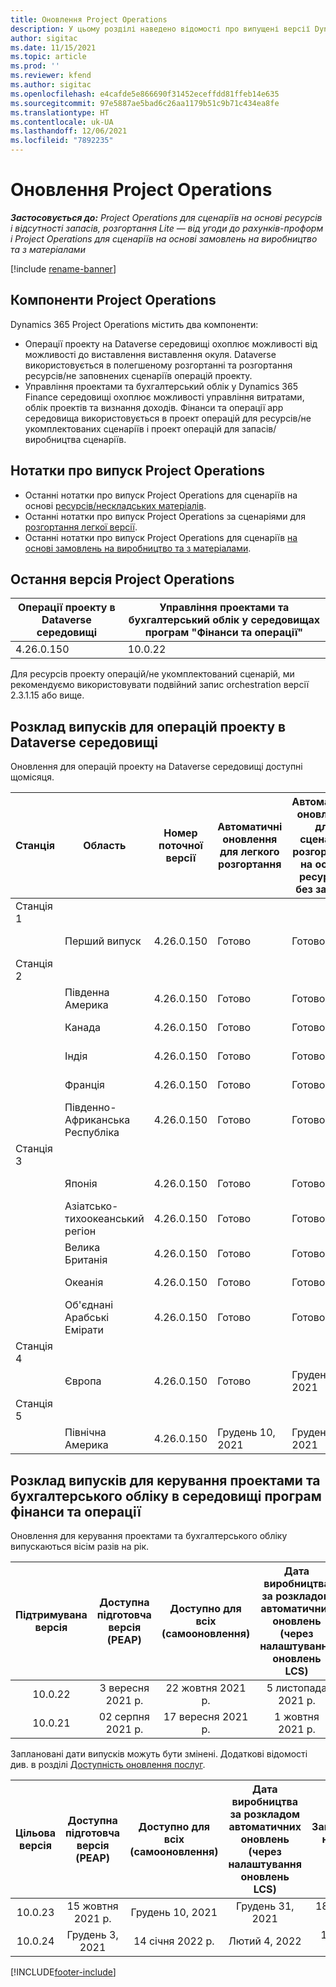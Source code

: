 ```yaml
---
title: Оновлення Project Operations
description: У цьому розділі наведено відомості про випущені версії Dynamics 365 Project Operations.
author: sigitac
ms.date: 11/15/2021
ms.topic: article
ms.prod: ''
ms.reviewer: kfend
ms.author: sigitac
ms.openlocfilehash: e4cafde5e866690f31452eceffdd81ffeb14e635
ms.sourcegitcommit: 97e5887ae5bad6c26aa1179b51c9b71c434ea8fe
ms.translationtype: HT
ms.contentlocale: uk-UA
ms.lasthandoff: 12/06/2021
ms.locfileid: "7892235"
---
```

# <a name="project-operations-updates"></a>Оновлення Project Operations

_**Застосовується до:** Project Operations для сценаріїв на основі ресурсів і відсутності запасів, розгортання Lite — від угоди до рахунків-проформ і Project Operations для сценаріїв на основі замовлень на виробництво та з матеріалами_

[!include [rename-banner](~/includes/cc-data-platform-banner.md)]

## <a name="project-operations-components"></a>Компоненти Project Operations

Dynamics 365 Project Operations містить два компоненти:

- Операції проекту на Dataverse середовищі охоплює можливості від можливості до виставлення виставлення окуля. Dataverse використовується в полегшеному розгортанні та розгортання ресурсів/не заповнених сценаріїв операцій проекту.
- Управління проектами та бухгалтерський облік у Dynamics 365 Finance середовищі охоплює можливості управління витратами, облік проектів та визнання доходів. Фінанси та операції app середовища використовується в проект операцій для ресурсів/не укомплектованих сценаріїв і проект операцій для запасів/виробництва сценаріїв.

## <a name="project-operations-release-notes"></a>Нотатки про випуск Project Operations
- Останні нотатки про випуск Project Operations для сценаріїв на основі [ресурсів/нескладських матеріалів](whats-new-nov-2021-resource-based.md).
- Останні нотатки про випуск Project Operations за сценаріями для [розгортання легкої версії](../pro/whats-new/whats-new-nov-2021-lite.md).
- Останні нотатки про випуск Project Operations для сценаріїв [на основі замовлень на виробництво та з матеріалами](../prod-pma/whats-new/whats-new-oct-2021-stocked.md).

## <a name="project-operations-latest-version"></a>Остання версія Project Operations

| Операції проекту в Dataverse середовищі | Управління проектами та бухгалтерський облік у середовищах програм "Фінанси та операції" | 
| --- | --- |
| 4.26.0.150 | 10.0.22 |

Для ресурсів проекту операцій/не укомплектований сценарій, ми рекомендуємо використовувати подвійний запис orchestration версії 2.3.1.15 або вище.

## <a name="release-schedule-for-project-operations-on-dataverse-environment"></a>Розклад випусків для операцій проекту в Dataverse середовищі

Оновлення для операцій проекту на Dataverse середовищі доступні щомісяця. 

| Станція | Область | Номер поточної версії | Автоматичні оновлення для легкого розгортання | Автоматичні оновлення для сценаріїв розгортання на основі ресурсів і без запасів | Номер наступної версії | Наступна версія є загальнодоступною |
|-----------|-----------------------|-----------------|--------------------|---------------------|---------------------|---------------------|
| Станція 1 |   &nbsp;              |    &nbsp;       | &nbsp;             |      &nbsp;         |      &nbsp;         |      &nbsp;         |
|   &nbsp;  | Перший випуск         |  4.26.0.150     | Готово           | Готово            | Має бути визначено                 | Грудень 06, 2021   |
| Станція 2 |   &nbsp;              |    &nbsp;       | &nbsp;             |      &nbsp;         |      &nbsp;         |      &nbsp;         |
|   &nbsp;  | Південна Америка         |  4.26.0.150     | Готово           | Готово            | Має бути визначено                 | Грудень 06, 2021   |
|   &nbsp;  | Канада                |  4.26.0.150     | Готово           | Готово            | Має бути визначено                 | Грудень 06, 2021   |
|   &nbsp;  | Індія                 |  4.26.0.150     | Готово           | Готово            | Має бути визначено                 | Грудень 06, 2021   |
|   &nbsp;  | Франція                |  4.26.0.150     | Готово           | Готово            | Має бути визначено                 | Грудень 06, 2021   |
|   &nbsp;  | Південно-Африканська Республіка          |  4.26.0.150     | Готово           | Готово            | Має бути визначено                 | Грудень 06, 2021   |
| Станція 3 |      &nbsp;           |     &nbsp;      |     &nbsp;         |      &nbsp;         |      &nbsp;         |      &nbsp;         |
|   &nbsp;  | Японія                 |  4.26.0.150     | Готово           | Готово            | Має бути визначено                 | Грудень 10, 2021   |
|   &nbsp;  | Азіатсько-тихоокеанський регіон          |  4.26.0.150     | Готово           | Готово            | Має бути визначено                 | Грудень 10, 2021   |
|   &nbsp;  | Велика Британія         |  4.26.0.150     | Готово           | Готово            | Має бути визначено                 | Грудень 10, 2021   |
|   &nbsp;  | Океанія               |  4.26.0.150     | Готово           | Готово            | Має бути визначено                 | Грудень 10, 2021   |
|   &nbsp;  | Об'єднані Арабські Емірати  |  4.26.0.150     | Готово           | Готово            | Має бути визначено                 | Грудень 10, 2021   |
| Станція 4 |     &nbsp;            |     &nbsp;      |     &nbsp;         |      &nbsp;         |      &nbsp;         |      &nbsp;         |
|   &nbsp;  | Європа                |  4.26.0.150     | Готово           | Грудень 10, 2021   | Має бути визначено                 | Грудень 17, 2021   |
| Станція 5 |     &nbsp;            |     &nbsp;      |     &nbsp;         |      &nbsp;         |      &nbsp;         |      &nbsp;         |
|   &nbsp;  | Північна Америка         |  4.26.0.150     | Грудень 10, 2021  | Грудень 17, 2021   | Має бути визначено                 | 07 січня 2022 р.    |


## <a name="release-schedule-for-project-management-and-accounting-in-the-finance-and-operations-apps-environment"></a>Розклад випусків для керування проектами та бухгалтерського обліку в середовищі програм фінанси та операції

Оновлення для керування проектами та бухгалтерського обліку випускаються вісім разів на рік.

|Підтримувана версія| Доступна підготовча версія (PEAP) | Доступно для всіх (самооновлення) | Дата виробництва за розкладом автоматичних оновлень (через налаштування оновлень LCS) |   Завершення надання послуг   |
|:---------------:|:---------------------------:|:---------------------------------:|:--------------------------------------------------------------------:|:------------------:|
|     10.0.22     |      3 вересня 2021 р.      |        22 жовтня 2021 р.           |                          5 листопада 2021 р.                            | 14 січня 2022 р.   |
|    10.0.21      |         02 серпня 2021 р.     |           17 вересня 2021 р.      |                             1 жовтня 2021 р.                          |  Грудень 10, 2021 |


Заплановані дати випусків можуть бути змінені. Додаткові відомості див. в розділі [Доступність оновлення послуг](/dynamics365/fin-ops-core/fin-ops/get-started/public-preview-releases?toc=%2fdynamics365%2ffinance%2ftoc.json).

|Цільова версія | Доступна підготовча версія (PEAP) | Доступно для всіх (самооновлення) | Дата виробництва за розкладом автоматичних оновлень (через налаштування оновлень LCS) |   Завершення надання послуг   |
|:---------------:|:---------------------------:|:---------------------------------:|:--------------------------------------------------------------------:|:------------------:|
|     10.0.23     |      15 жовтня 2021 р.       |        Грудень 10, 2021          |                          Грудень 31, 2021                           | 18 березня 2022     |
|     10.0.24     |      Грудень 3, 2021       |        14 січня 2022 р.           |                          Лютий 4, 2022                            | 15 квітня 2022     |

[!INCLUDE[footer-include](../includes/footer-banner.md)]
